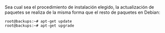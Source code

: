 Sea cual sea el procedimiento de instalación elegido, la actualización de paquetes se realiza de la misma forma que el resto de paquetes en Debian:

<pre><code>root@backups:~# apt-get update
root@backups:~# apt-get upgrade</code></pre>

